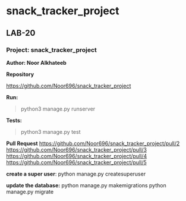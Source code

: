 # snack_tracker_project

## LAB-20

### Project: snack_tracker_project

**Author: Noor Alkhateeb**


**Repository**

https://github.com/Noor696/snack_tracker_project

**Run:**

> python3 manage.py runserver

**Tests:**

> python3 manage.py test

**Pull Request**
https://github.com/Noor696/snack_tracker_project/pull/2
https://github.com/Noor696/snack_tracker_project/pull/3
https://github.com/Noor696/snack_tracker_project/pull/4
https://github.com/Noor696/snack_tracker_project/pull/5

**create a super user**:
python manage.py createsuperuser

**update the database:**
python manage.py makemigrations
python manage.py migrate
